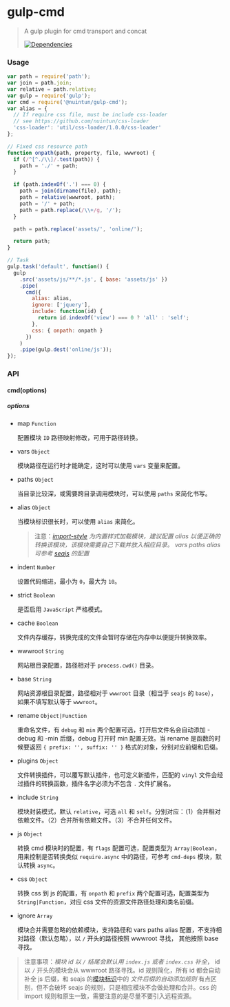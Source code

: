 # gulp-cmd

> A gulp plugin for cmd transport and concat
>
> [![Dependencies][david-image]][david-url]

[david-image]: http://img.shields.io/david/nuintun/gulp-cmd.svg?style=flat-square
[david-url]: https://david-dm.org/nuintun/gulp-cmd

### Usage

```js
var path = require('path');
var join = path.join;
var relative = path.relative;
var gulp = require('gulp');
var cmd = require('@nuintun/gulp-cmd');
var alias = {
  // If require css file, must be include css-loader
  // see https://github.com/nuintun/css-loader
  'css-loader': 'util/css-loader/1.0.0/css-loader'
};

// Fixed css resource path
function onpath(path, property, file, wwwroot) {
  if (/^[^./\\]/.test(path)) {
    path = './' + path;
  }

  if (path.indexOf('.') === 0) {
    path = join(dirname(file), path);
    path = relative(wwwroot, path);
    path = '/' + path;
    path = path.replace(/\\+/g, '/');
  }

  path = path.replace('assets/', 'online/');

  return path;
}

// Task
gulp.task('default', function() {
  gulp
    .src('assets/js/**/*.js', { base: 'assets/js' })
    .pipe(
      cmd({
        alias: alias,
        ignore: ['jquery'],
        include: function(id) {
          return id.indexOf('view') === 0 ? 'all' : 'self';
        },
        css: { onpath: onpath }
      })
    )
    .pipe(gulp.dest('online/js'));
});
```

### API

#### cmd(options)

##### _options_

* map `Function`

  配置模块 `ID` 路径映射修改，可用于路径转换。

* vars `Object`

  模块路径在运行时才能确定，这时可以使用 `vars` 变量来配置。

* paths `Object`

  当目录比较深，或需要跨目录调用模块时，可以使用 `paths` 来简化书写。

* alias `Object`

  当模块标识很长时，可以使用 `alias` 来简化。

  > 注意：_[import-style](https://github.com/nuintun/import-style) 为内置样式加载模块，建议配置 alias 以便正确的转换该模块，该模块需要自己下载并放入相应目录。 vars paths alias 可参考 [seajs](https://github.com/seajs/seajs/issues/262) 的配置_

* indent `Number`

  设置代码缩进，最小为 `0`，最大为 `10`。

* strict `Boolean`

  是否启用 `JavaScript` 严格模式。

* cache `Boolean`

  文件内存缓存，转换完成的文件会暂时存储在内存中以便提升转换效率。

* wwwroot `String`

  网站根目录配置，路径相对于 `process.cwd()` 目录。

* base `String`

  网站资源根目录配置，路径相对于 `wwwroot` 目录（相当于 `seajs` 的 `base`）， 如果不填写默认等于 `wwwroot`。

* rename `Object|Function`

  重命名文件，有 `debug` 和 `min` 两个配置可选，打开后文件名会自动添加 -debug 和 -min 后缀，debug 打开时 min 配置无效。当 rename 是函数的时候要返回 `{ prefix: '', suffix: '' }` 格式的对象，分别对应前缀和后缀。

* plugins `Object`

  文件转换插件，可以覆写默认插件，也可定义新插件，匹配的 `vinyl` 文件会经过插件的转换函数，插件名字必须为不包含 `.` 文件扩展名。

* include `String`

  模块封装模式，默认 `relative`，可选 `all` 和 `self`。分别对应：（1）合并相对依赖文件。（2）合并所有依赖文件。（3）不合并任何文件。

* js `Object`

  转换 cmd 模块时的配置，有 `flags` 配置可选，配置类型为 `Array|Boolean`，用来控制是否转换类似 `require.async` 中的路径，可参考 `cmd-deps` 模块，默认转换 `async`。

* css `Object`

  转换 css 到 js 的配置，有 `onpath` 和 `prefix` 两个配置可选，配置类型为 `String|Function`，对应 css 文件的资源文件路径处理和类名前缀。

* ignore `Array`

  模块合并需要忽略的依赖模块，支持路径和 vars paths alias 配置，不支持相对路径（默认忽略），以 `/` 开头的路径按照 wwwroot 寻找， 其他按照 base 寻找。

> 注意事项：_模块 id 以 `/` 结尾会默认用 `index.js` 或者 `index.css` 补全_， id 以 `/` 开头的模块会从 wwwroot 路径寻找。id 规则简化，所有 id 都会自动补全 js 后缀，和 seajs 的[模块标识](https://github.com/seajs/seajs/issues/258)中的 _文件后缀的自动添加规则_ 有点区别，但不会破坏 seajs 的规则，只是相应模块不会做处理和合并。css 的 import 规则和原生一致，需要注意的是尽量不要引入远程资源。
